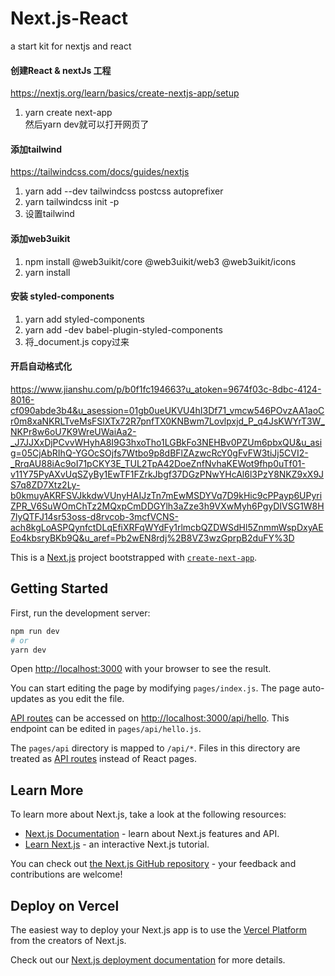 # Next.js-React
a start kit for nextjs and react

#### 创建React & nextJs 工程
https://nextjs.org/learn/basics/create-nextjs-app/setup
1. yarn create next-app   
然后yarn dev就可以打开网页了

#### 添加tailwind
https://tailwindcss.com/docs/guides/nextjs
1. yarn add --dev tailwindcss postcss autoprefixer
2. yarn tailwindcss init -p
3. 设置tailwind

#### 添加web3uikit
1. npm install @web3uikit/core @web3uikit/web3 @web3uikit/icons
2. yarn install
 
#### 安装 styled-components       
1.  yarn add styled-components                 
2.  yarn add -dev babel-plugin-styled-components
3.  将_document.js copy过来


#### 开启自动格式化
https://www.jianshu.com/p/b0f1fc194663?u_atoken=9674f03c-8dbc-4124-8016-cf090abde3b4&u_asession=01gb0ueUKVU4hI3Df71_vmcw546POvzAA1aoCr0m8xaNKRLTveMsFSlXTx72R7pnfTX0KNBwm7Lovlpxjd_P_q4JsKWYrT3W_NKPr8w6oU7K9WreUWaiAa2-_J7JJXxDjPCvvWHyhA8I9G3hxoTho1LGBkFo3NEHBv0PZUm6pbxQU&u_asig=05CjAbRIhQ-YGOcSOjfs7Wtbo9p8dBFlZAzwcRcY0gFvFW3tiJj5CVI2-_RrqAU88iAc9oI71pCKY3E_TUL2TpA42DoeZnfNvhaKEWot9fhp0uTf01-v11Y75PyAXvUqSZyBy1EwTF1FZrkJbgf37DGzPNwYHcAl6l3PzY8NKZ9xX9JS7q8ZD7Xtz2Ly-b0kmuyAKRFSVJkkdwVUnyHAIJzTn7mEwMSDYVq7D9kHic9cPPayp6UPyriZPR_V6SuWOmChTz2MQxpCmDDGYlh3aZze3h9VXwMyh6PgyDIVSG1W8H7lyQTFJ14sr53oss-d8rvcob-3mcfVCNS-ach8kgLoASPQynfctDLqEfiXRFqWYdFy1rlmcbQZDWSdHl5ZnmmWspDxyAEEo4kbsryBKb9Q&u_aref=Pb2wEN8rdj%2B8VZ3wzGprpB2duFY%3D



This is a [Next.js](https://nextjs.org/) project bootstrapped with [`create-next-app`](https://github.com/vercel/next.js/tree/canary/packages/create-next-app).

## Getting Started

First, run the development server:

```bash
npm run dev
# or
yarn dev
```

Open [http://localhost:3000](http://localhost:3000) with your browser to see the result.

You can start editing the page by modifying `pages/index.js`. The page auto-updates as you edit the file.

[API routes](https://nextjs.org/docs/api-routes/introduction) can be accessed on [http://localhost:3000/api/hello](http://localhost:3000/api/hello). This endpoint can be edited in `pages/api/hello.js`.

The `pages/api` directory is mapped to `/api/*`. Files in this directory are treated as [API routes](https://nextjs.org/docs/api-routes/introduction) instead of React pages.

## Learn More

To learn more about Next.js, take a look at the following resources:

- [Next.js Documentation](https://nextjs.org/docs) - learn about Next.js features and API.
- [Learn Next.js](https://nextjs.org/learn) - an interactive Next.js tutorial.

You can check out [the Next.js GitHub repository](https://github.com/vercel/next.js/) - your feedback and contributions are welcome!

## Deploy on Vercel

The easiest way to deploy your Next.js app is to use the [Vercel Platform](https://vercel.com/new?utm_medium=default-template&filter=next.js&utm_source=create-next-app&utm_campaign=create-next-app-readme) from the creators of Next.js.

Check out our [Next.js deployment documentation](https://nextjs.org/docs/deployment) for more details.
